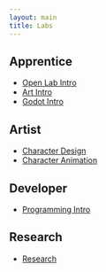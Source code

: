 ```yaml
---
layout: main
title: Labs
---
```


## Apprentice
- [Open Lab Intro](0-0_Open_Lab_Intro)
- [Art Intro](0-1_Art_Intro)
- [Godot Intro](0-2_Godot_Intro)
   
## Artist
- [Character Design](2-0_Character_Design)
- [Character Animation](2-1_Character_Animation)

## Developer
- [Programming Intro](1-0_Programming_Intro)

<!-- ## Sound Design -->

## Research
- [Research](6-0_Research)

<!--
- Designer
- Publishing
- QA
 -->
